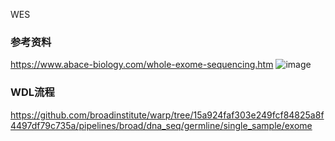 WES

### 参考资料
https://www.abace-biology.com/whole-exome-sequencing.htm
![image](https://github.com/petemeng/WGS/assets/96255420/d1d48148-3211-47b1-be29-09a4be21cca1)

### WDL流程
https://github.com/broadinstitute/warp/tree/15a924faf303e249fcf84825a8f4497df79c735a/pipelines/broad/dna_seq/germline/single_sample/exome
